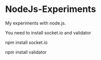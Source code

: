 NodeJs-Experiments
==================

My experiments with node.js. 

You need to install socket.io and validator

npm install socket.io 

npm install validator
